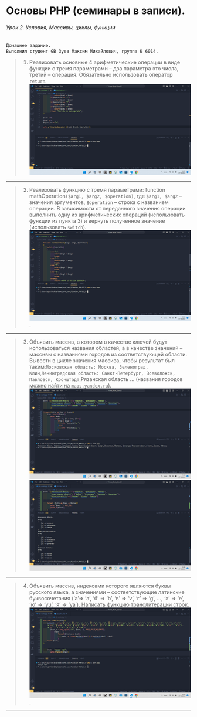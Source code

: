 # Основы PHP (семинары в записи).
###### Урок 2. Условия, Массивы, циклы, функции
```
Домашнее задание.
Выполнил студент GB Зуев Максим Михайлович, группа № 6014.
```

> 1. Реализовать основные 4 арифметические операции в виде функции с тремя параметрами – два параметра это числа, третий – операция. Обязательно использовать оператор `return`. ![](./screen_2/1.png)
---
> 2. Реализовать функцию с тремя параметрами: function mathOperation`($arg1, $arg2, $operation)`, где `$arg1, $arg2` – значения аргументов, `$operation` – строка с названием операции. В зависимости от переданного значения операции выполнить одну из арифметических операций (использовать функции из пункта 3) и вернуть полученное значение (использовать `switch`). ![](./screen_2/2.png).
---
> 3. Объявить массив, в котором в качестве ключей будут использоваться названия областей, а в качестве значений – массивы с названиями городов из соответствующей области. Вывести в цикле значения массива, чтобы результат был таким:`Московская область: Москва, Зеленоград, Клин`,`Ленинградская область: Санкт-Петербург, Всеволожск, Павловск, Кронштадт`,Рязанская область … (названия городов можно найти на `maps.yandex.ru`).
![](./screen_2/4.png) ![](./screen_2/3.png)
---
> 4. Объявить массив, индексами которого являются буквы русского языка, а значениями – соответствующие латинские буквосочетания (‘а’=> ’a’, ‘б’ => ‘b’, ‘в’ => ‘v’, ‘г’ => ‘g’, …, ‘э’ => ‘e’, ‘ю’ => ‘yu’, ‘я’ => ‘ya’). Написать функцию транслитерации строк.![](./screen_2/5.png).
---


